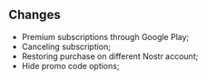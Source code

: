 ## Changes
- Premium subscriptions through Google Play;
- Canceling subscription;
- Restoring purchase on different Nostr account; 
- Hide promo code options;
